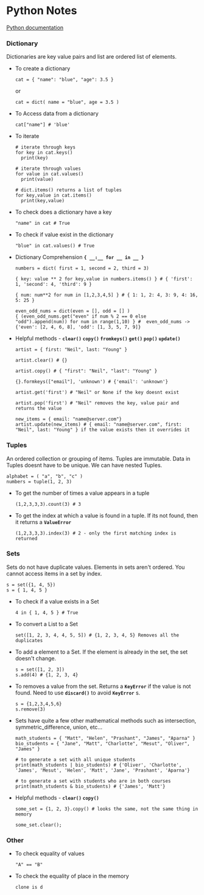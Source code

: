 # Python Notes

[Python documentation](https://docs.python.org/3/)

### Dictionary
Dictionaries are key value pairs and list are ordered list of elements.

- To create a dictionary
  ```
  cat = { "name": "blue", "age": 3.5 }
  ```
  or
  ```
  cat = dict( name = "blue", age = 3.5 )
  ```

- To Access data from a dictionary
  ```
  cat["name"] # 'blue'
  ```

- To iterate
  ```
  # iterate through keys
  for key in cat.keys()
    print(key)

  # iterate through values
  for value in cat.values()
    print(value)

  # dict.items() returns a list of tuples
  for key,value in cat.items()
    print(key,value)
  ```

- To check does a dictionary have a key
  ```
  "name" in cat # True
  ```

- To check if value exist in the dictionary
  ```
  "blue" in cat.values() # True
  ```

- Dictionary Comprehension **`{ __:__ for __ in __ }`**
  ```
  numbers = dict( first = 1, second = 2, third = 3)

  { key: value ** 2 for key,value in numbers.items() } # { 'first': 1, 'second': 4, 'third': 9 }

  { num: num**2 for num in [1,2,3,4,5] } # { 1: 1, 2: 4, 3: 9, 4: 16, 5: 25 }

  even_odd_nums = dict(even = [], odd = [] )
  { (even_odd_nums.get("even" if num % 2 == 0 else "odd").append(num)) for num in range(1,10) } #  even_odd_nums -> {'even': [2, 4, 6, 8], 'odd': [1, 3, 5, 7, 9]}
  ```

- Helpful methods - **`clear()` `copy()` `fromkeys()` `get()` `pop()` `update()`**
  ```
  artist = { first: "Neil", last: "Young" }

  artist.clear() # {}
  
  artist.copy() # { "first": "Neil", "last": "Young" }
  
  {}.formkeys(["email"], 'unknown') # {'email': 'unknown'}
  
  artist.get('first') # "Neil" or None if the key doesnt exist
  
  artist.pop('first') # "Neil" removes the key, value pair and returns the value

  new_items = { email: "name@server.com"}
  artist.update(new_items) # { email: "name@server.com", first: "Neil", last: "Young" } if the value exists then it overrides it
  ```

### Tuples
An ordered collection or grouping of items. Tuples are immutable. Data in Tuples doesnt have to be unique. We can have nested Tuples.

  ```
  alphabet = ( "a", "b", "c" )
  numbers = tuple(1, 2, 3)
  ```

- To get the number of times a value appears in a tuple
  ```
  (1,2,3,3,3).count(3) # 3
  ```

- To get the index at which a value is found in a tuple. If its not found, then it returns a **`ValueError`**
  ```
  (1,2,3,3,3).index(3) # 2 - only the first matching index is returned
  ```

### Sets
Sets do not have duplicate values. Elements in sets aren't ordered. You cannot access items in a set by index.
  ```
  s = set({1, 4, 5})
  s = { 1, 4, 5 }
  ```

- To check if a value exists in a Set
  ```
  4 in { 1, 4, 5 } # True
  ```

- To convert a List to a Set
  ```
  set([1, 2, 3, 4, 4, 5, 5]) # {1, 2, 3, 4, 5} Removes all the duplicates
  ```

- To add a element to a Set. If the element is already in the set, the set doesn't change.
  ```
  s = set([1, 2, 3])
  s.add(4) # {1, 2, 3, 4}
  ```

- To removes a value from the set. Returns a **`KeyError`** if the value is not found. Need to use **`discard()`** to avoid **`KeyError`** s.
  ```
  s = {1,2,3,4,5,6}
  s.remove(3)
  ```

- Sets have quite a few other mathematical methods such as intersection, symmetric_difference, union, etc...
  ```
  math_students = { "Matt", "Helen", "Prashant", "James", "Aparna" }
  bio_students = { "Jane", "Matt", "Charlotte", "Mesut", "Oliver", "James" }
  
  # to generate a set with all unique students
  print(math_students | bio_students) # {'Oliver', 'Charlotte', 'James', 'Mesut', 'Helen', 'Matt', 'Jane', 'Prashant', 'Aparna'}

  # to generate a set with students who are in both courses
  print(math_students & bio_students) # {'James', 'Matt'}
  ```

- Helpful methods - **`clear()` `copy()`**
  ```
  some_set = {1, 2, 3}.copy() # looks the same, not the same thing in memory

  some_set.clear();
  ```

### Other
- To check equality of values
  ```
  "A" == "B"
  ```

- To check the equality of place in the memory
  ```
  clone is d
  ```
